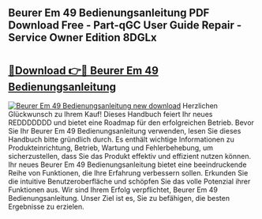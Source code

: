 ## Beurer Em 49 Bedienungsanleitung PDF Download Free - Part-qGC User Guide Repair - Service Owner Edition 8DGLx

# <h2><a href="http://df46iy.blite.top/?on=Beurer+Em+49+Bedienungsanleitung">🔗Download 👉🔴 Beurer Em 49 Bedienungsanleitung</a></h2>

[![Beurer Em 49 Bedienungsanleitung new download](https://i.imgur.com/lujVjoI.png)](http://df46iy.blite.top/?on=Beurer+Em+49+Bedienungsanleitung)
Herzlichen Glückwunsch zu Ihrem Kauf! Dieses Handbuch feiert Ihr neues REDDDDDDD und bietet eine Roadmap für den erfolgreichen Betrieb. Bevor Sie Ihr Beurer Em 49 Bedienungsanleitung verwenden, lesen Sie dieses Handbuch bitte gründlich durch. Es enthält wichtige Informationen zu Produkteinrichtung, Betrieb, Wartung und Fehlerbehebung, um sicherzustellen, dass Sie das Produkt effektiv und effizient nutzen können. Ihr neues Beurer Em 49 Bedienungsanleitung bietet eine beeindruckende Reihe von Funktionen, die Ihre Erfahrung verbessern sollen. Erkunden Sie die intuitive Benutzeroberfläche und schöpfen Sie das volle Potenzial ihrer Funktionen aus. Wir sind Ihrem Erfolg verpflichtet, Beurer Em 49 Bedienungsanleitung. Unser Ziel ist es, Sie zu befähigen, die besten Ergebnisse zu erzielen.
